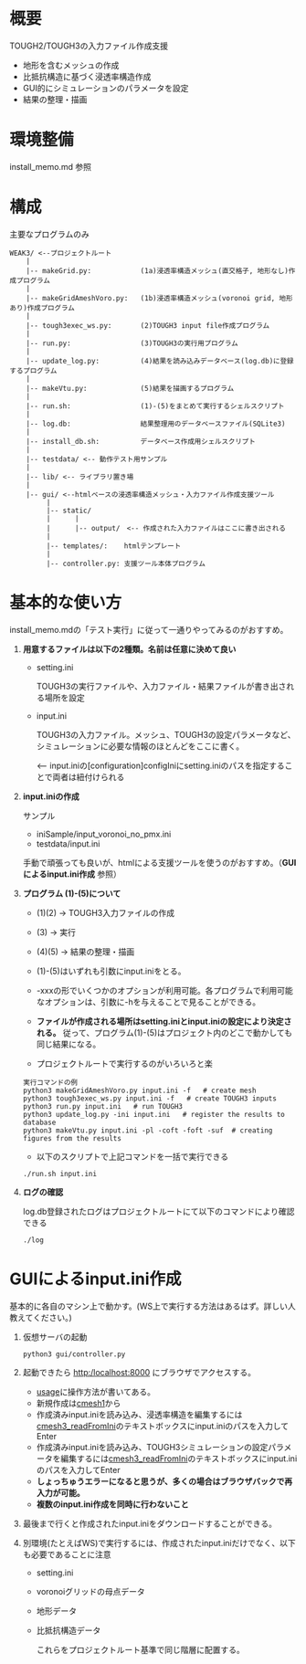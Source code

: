 # 概要
TOUGH2/TOUGH3の入力ファイル作成支援
* 地形を含むメッシュの作成
* 比抵抗構造に基づく浸透率構造作成
* GUI的にシミュレーションのパラメータを設定
* 結果の整理・描画

# 環境整備
install_memo.md 参照

# 構成
主要なプログラムのみ
```
WEAK3/ <--プロジェクトルート 
    |
    |-- makeGrid.py:            (1a)浸透率構造メッシュ(直交格子, 地形なし)作成プログラム
    |
    |-- makeGridAmeshVoro.py:   (1b)浸透率構造メッシュ(voronoi grid, 地形あり)作成プログラム
    |
    |-- tough3exec_ws.py:       (2)TOUGH3 input file作成プログラム
    |
    |-- run.py:                 (3)TOUGH3の実行用プログラム
    |
    |-- update_log.py:          (4)結果を読み込みデータベース(log.db)に登録するプログラム
    |
    |-- makeVtu.py:             (5)結果を描画するプログラム
    |
    |-- run.sh:                 (1)-(5)をまとめて実行するシェルスクリプト
    |
    |-- log.db:                 結果整理用のデータベースファイル(SQLite3)
    |
    |-- install_db.sh:          データベース作成用シェルスクリプト
    |
    |-- testdata/ <-- 動作テスト用サンプル
    |
    |-- lib/ <-- ライブラリ置き場
    |
    |-- gui/ <--htmlベースの浸透率構造メッシュ・入力ファイル作成支援ツール
         |
         |-- static/
         |      |
         |      |-- output/　<-- 作成された入力ファイルはここに書き出される
         |
         |-- templates/:    htmlテンプレート
         |
         |-- controller.py: 支援ツール本体プログラム
```

# 基本的な使い方

install_memo.mdの「テスト実行」に従って一通りやってみるのがおすすめ。

1. __用意するファイルは以下の2種類。名前は任意に決めて良い__
    
    * setting.ini 
    
        TOUGH3の実行ファイルや、入力ファイル・結果ファイルが書き出される場所を設定
    
    * input.ini 
    
        TOUGH3の入力ファイル。メッシュ、TOUGH3の設定パラメータなど、シミュレーションに必要な情報のほとんどをここに書く。
    
        <-- input.iniの[configuration]configIniにsetting.iniのパスを指定することで両者は紐付けられる

2. __input.iniの作成__
    
    サンプル
    
    * iniSample/input_voronoi_no_pmx.ini
    * testdata/input.ini
    
    手動で頑張っても良いが、htmlによる支援ツールを使うのがおすすめ。（__GUIによるinput.ini作成__ 参照）

3. __プログラム (1)-(5)について__

    * (1)(2) -> TOUGH3入力ファイルの作成
    * (3) -> 実行
    * (4)(5) -> 結果の整理・描画
    
    * (1)-(5)はいずれも引数にinput.iniをとる。
    
    * -xxxの形でいくつかのオプションが利用可能。各プログラムで利用可能なオプションは、引数に-hを与えることで見ることができる。

    * __ファイルが作成される場所はsetting.iniとinput.iniの設定により決定される。__ 従って、プログラム(1)-(5)はプロジェクト内のどこで動かしても同じ結果になる。
    
    * プロジェクトルートで実行するのがいろいろと楽

     ```
     実行コマンドの例
     python3 makeGridAmeshVoro.py input.ini -f   # create mesh
     python3 tough3exec_ws.py input.ini -f   # create TOUGH3 inputs
     python3 run.py input.ini   # run TOUGH3
     python3 update_log.py -ini input.ini   # register the results to database 
     python3 makeVtu.py input.ini -pl -coft -foft -suf  # creating figures from the results
     ```

    * 以下のスクリプトで上記コマンドを一括で実行できる
    ```
    ./run.sh input.ini
    ``` 

4. __ログの確認__

    log.db登録されたログはプロジェクトルートにて以下のコマンドにより確認できる

    ```
    ./log
    ```


# GUIによるinput.ini作成

基本的に各自のマシン上で動かす。(WS上で実行する方法はあるはず。詳しい人教えてください。)

1. 仮想サーバの起動
   ```
   python3 gui/controller.py
   ```

2. 起動できたら <http:/localhost:8000> にブラウザでアクセスする。

   * [usage](http://localhost:8000/usage)に操作方法が書いてある。
   * 新規作成は[cmesh1](http://localhost:8000/cmesh1)から
   * 作成済みinput.iniを読み込み、浸透率構造を編集するには[cmesh3_readFromIni]()のテキストボックスにinput.iniのパスを入力してEnter
   * 作成済みinput.iniを読み込み、TOUGH3シミュレーションの設定パラメータを編集するには[cmesh3_readFromIni]()のテキストボックスにinput.iniのパスを入力してEnter
   * __しょっちゅうエラーになると思うが、多くの場合はブラウザバックで再入力が可能。__
   * __複数のinput.ini作成を同時に行わないこと__

3. 最後まで行くと作成されたinput.iniをダウンロードすることができる。

4. 別環境(たとえばWS)で実行するには、作成されたinput.iniだけでなく、以下も必要であることに注意
   * setting.ini
   * voronoiグリッドの母点データ
   * 地形データ
   * 比抵抗構造データ
   
     これらをプロジェクトルート基準で同じ階層に配置する。
